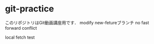 # git-practice
このリポジトリはGit動画講座用です．
modify
new-fetureブランチ
no fast forward
conflict

local fetch test
